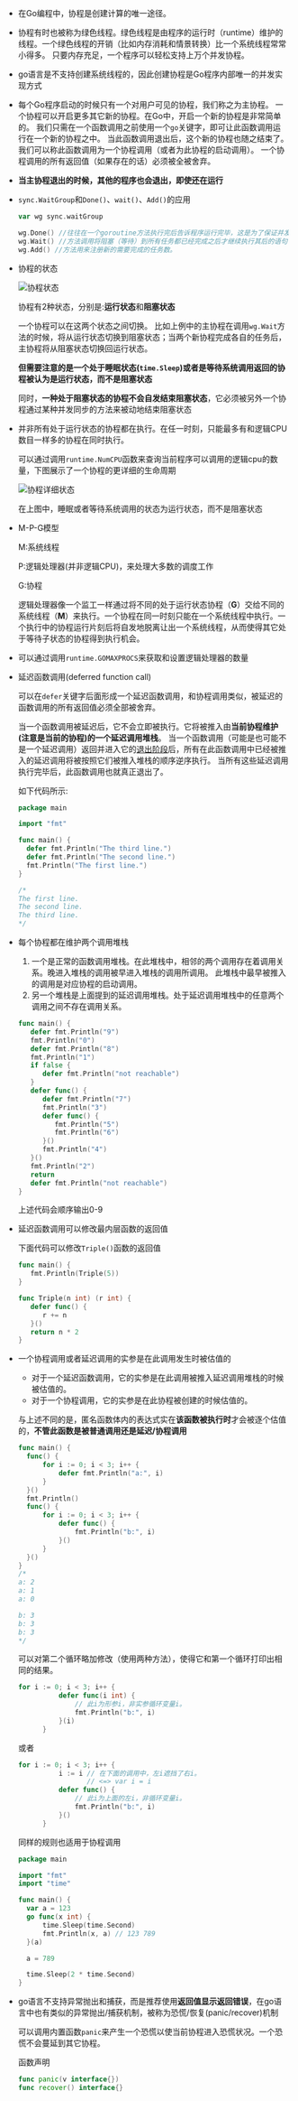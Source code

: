 - 在Go编程中，协程是创建计算的唯一途径。

- 协程有时也被称为绿色线程。绿色线程是由程序的运行时（runtime）维护的线程。一个绿色线程的开销（比如内存消耗和情景转换）比一个系统线程常常小得多。 只要内存充足，一个程序可以轻松支持上万个并发协程。

- go语言是不支持创建系统线程的，因此创建协程是Go程序内部唯一的并发实现方式

- 每个Go程序启动的时候只有一个对用户可见的协程，我们称之为主协程。 一个协程可以开启更多其它新的协程。在Go中，开启一个新的协程是非常简单的。 我们只需在一个函数调用之前使用一个`go`关键字，即可让此函数调用运行在一个新的协程之中。 当此函数调用退出后，这个新的协程也随之结束了。我们可以称此函数调用为一个协程调用（或者为此协程的启动调用）。 一个协程调用的所有返回值（如果存在的话）必须被全被舍弃。

- **当主协程退出的时候，其他的程序也会退出，即使还在运行**

- `sync.WaitGroup`和`Done()`、`wait()`、`Add()`的应用

  ```go
  var wg sync.waitGroup
  
  wg.Done() //往往在一个goroutine方法执行完后告诉程序运行完毕，这是为了保证并发的程序执行完而准备的
  wg.Wait() //方法调用将阻塞（等待）到所有任务都已经完成之后才继续执行其后的语句
  wg.Add() //方法用来注册新的需要完成的任务数。
  ```

- 协程的状态

  ![协程状态](https://gfw.go101.org/article/res/goroutine-states.png)

  协程有2种状态，分别是:**运行状态**和**阻塞状态**

  一个协程可以在这两个状态之间切换。 比如上例中的主协程在调用`wg.Wait`方法的时候，将从运行状态切换到阻塞状态；当两个新协程完成各自的任务后，主协程将从阻塞状态切换回运行状态。

  **但需要注意的是一个处于睡眠状态(`time.Sleep`)或者是等待系统调用返回的协程被认为是运行状态，而不是阻塞状态**

  同时，**一种处于阻塞状态的协程不会自发结束阻塞状态**，它必须被另外一个协程通过某种并发同步的方法来被动地结束阻塞状态

- 并非所有处于运行状态的协程都在执行。在任一时刻，只能最多有和逻辑CPU数目一样多的协程在同时执行。 

  可以通过调用`runtime.NumCPU`函数来查询当前程序可以调用的逻辑cpu的数量，下图展示了一个协程的更详细的生命周期

  ![协程详细状态](https://gfw.go101.org/article/res/goroutine-schedule.png)

  在上图中，睡眠或者等待系统调用的状态为运行状态，而不是阻塞状态
  
- M-P-G模型
  
  M:系统线程
  
  P:逻辑处理器(并非逻辑CPU)，来处理大多数的调度工作
  
  G:协程
  
  逻辑处理器像一个监工一样通过将不同的处于运行状态协程（**G**）交给不同的系统线程（**M**）来执行。一个协程在同一时刻只能在一个系统线程中执行。一个执行中的协程运行片刻后将自发地脱离让出一个系统线程，从而使得其它处于等待子状态的协程得到执行机会。

- 可以通过调用`runtime.GOMAXPROCS`来获取和设置逻辑处理器的数量

- 延迟函数调用(deferred function call)

  可以在`defer`关键字后面形成一个延迟函数调用，和协程调用类似，被延迟的函数调用的所有返回值必须全部被舍弃。

  当一个函数调用被延迟后，它不会立即被执行。它将被推入由**当前协程维护(注意是当前的协程)的一个延迟调用堆栈**。 当一个函数调用（可能是也可能不是一个延迟调用）返回并进入它的[退出阶段](https://gfw.go101.org/article/function-declarations-and-calls.html#exiting-phase)后，所有在此函数调用中已经被推入的延迟调用将被按照它们被推入堆栈的顺序逆序执行。 当所有这些延迟调用执行完毕后，此函数调用也就真正退出了。

  如下代码所示:

  ```go
  package main
  
  import "fmt"
  
  func main() {
  	defer fmt.Println("The third line.")
  	defer fmt.Println("The second line.")
  	fmt.Println("The first line.")
  }
  
  /*
  The first line.
  The second line.
  The third line.
  */
  ```

- 每个协程都在维护两个调用堆栈

  1. 一个是正常的函数调用堆栈。在此堆栈中，相邻的两个调用存在着调用关系。晚进入堆栈的调用被早进入堆栈的调用所调用。 此堆栈中最早被推入的调用是对应协程的启动调用。
  2. 另一个堆栈是上面提到的延迟调用堆栈。处于延迟调用堆栈中的任意两个调用之间不存在调用关系。

  ```go
  func main() {
     defer fmt.Println("9")
     fmt.Println("0")
     defer fmt.Println("8")
     fmt.Println("1")
     if false {
        defer fmt.Println("not reachable")
     }
     defer func() {
        defer fmt.Println("7")
        fmt.Println("3")
        defer func() {
           fmt.Println("5")
           fmt.Println("6")
        }()
        fmt.Println("4")
     }()
     fmt.Println("2")
     return
     defer fmt.Println("not reachable")
  }
  ```

  上述代码会顺序输出0-9

- 延迟函数调用可以修改最内层函数的返回值

  下面代码可以修改`Triple()`函数的返回值

  ```go
  func main() {
     fmt.Println(Triple(5))
  }
  
  func Triple(n int) (r int) {
     defer func() {
        r += n
     }()
     return n * 2
  }
  ```

- 一个协程调用或者延迟调用的实参是在此调用发生时被估值的

  - 对于一个延迟函数调用，它的实参是在此调用被推入延迟调用堆栈的时候被估值的。
  - 对于一个协程调用，它的实参是在此协程被创建的时候估值的。

  与上述不同的是，匿名函数体内的表达式实在**该函数被执行时**才会被逐个估值的，**不管此函数是被普通调用还是延迟/协程调用**

  ```go
  func main() {
  	func() {
  		for i := 0; i < 3; i++ {
  			defer fmt.Println("a:", i)
  		}
  	}()
  	fmt.Println()
  	func() {
  		for i := 0; i < 3; i++ {
  			defer func() {
  				fmt.Println("b:", i)
  			}()
  		}
  	}()
  }
  /*
  a: 2
  a: 1
  a: 0
  
  b: 3
  b: 3
  b: 3
  */
  ```

  可以对第二个循环略加修改（使用两种方法），使得它和第一个循环打印出相同的结果。

  ```go
  for i := 0; i < 3; i++ {
  			defer func(i int) {
  				// 此i为形参i，非实参循环变量i。
  				fmt.Println("b:", i)
  			}(i)
  		}
  ```

  或者

  ```go
  for i := 0; i < 3; i++ {
  			i := i // 在下面的调用中，左i遮挡了右i。
  			       // <=> var i = i
  			defer func() {
  				// 此i为上面的左i，非循环变量i。
  				fmt.Println("b:", i)
  			}()
  		}
  ```

  同样的规则也适用于协程调用

  ```go
  package main
  
  import "fmt"
  import "time"
  
  func main() {
  	var a = 123
  	go func(x int) {
  		time.Sleep(time.Second)
  		fmt.Println(x, a) // 123 789
  	}(a)
  
  	a = 789
  
  	time.Sleep(2 * time.Second)
  }
  ```

- go语言不支持异常抛出和捕获，而是推荐使用**返回值显示返回错误**，在go语言中也有类似的异常抛出/捕获机制，被称为恐慌/恢复(panic/recover)机制

  可以调用内置函数`panic`来产生一个恐慌以使当前协程进入恐慌状况。一个恐慌不会蔓延到其它协程。

  函数声明

  ```go
  func panic(v interface{})
  func recover() interface{}
  ```

  

  

  

  

  